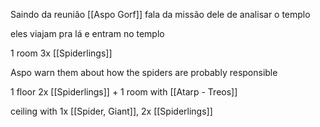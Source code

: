 Saindo da reunião [[Aspo Gorf]] fala da missão dele de analisar o templo

eles viajam pra lá e entram no templo

1 room 3x [[Spiderlings]]

Aspo warn them about how the spiders are probably responsible

1 floor  2x [[Spiderlings]] + 1 room with [[Atarp - Treos]]

ceiling with 1x [[Spider, Giant]], 2x [[Spiderlings]]
